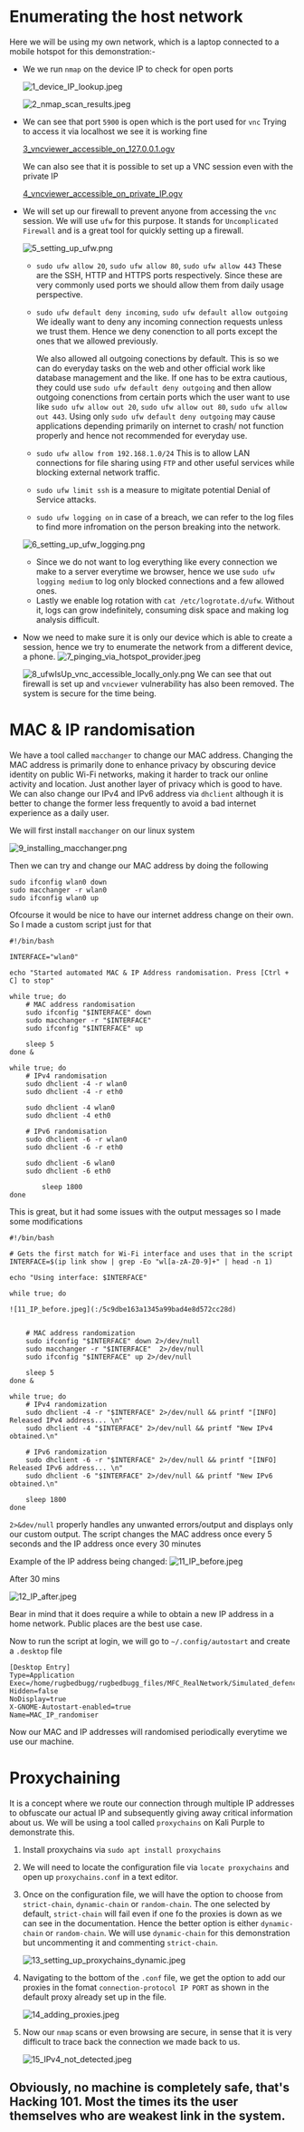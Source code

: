 # Enumerating the host network
Here we will be using my own network, which is a laptop connected to a mobile hotspot for this demonstration:-
- We we run ```nmap``` on the device IP  to check for open ports

	![1_device_IP_lookup.jpeg](https://github.com/rugbedbugg/MFC_RealNetwork/blob/main/Simulated_defense/1_device_IP_lookup.jpeg)

	![2_nmap_scan_results.jpeg](https://github.com/rugbedbugg/MFC_RealNetwork/blob/main/Simulated_defense/2_nmap_scan_results.jpeg)

- We can see that port ```5900``` is open which is the port used for ```vnc``` Trying to access it via localhost we see it is working fine

	[3_vncviewer_accessible_on_127.0.0.1.ogv](https://github.com/rugbedbugg/MFC_RealNetwork/blob/main/Simulated_defense/3_vncviewer_accessible_on_127.0.0.1.ogv)

	We can also see that it is possible to set up a VNC session even with the private IP

	[4_vncviewer_accessible_on_private_IP.ogv](https://github.com/rugbedbugg/MFC_RealNetwork/blob/main/Simulated_defense/4_vncviewer_accessible_on_private_IP.ogv)

- We will set up our firewall to prevent anyone from accessing the ```vnc``` session. We will use ```ufw``` for this purpose. It stands for ```Uncomplicated Firewall``` and is a great tool for quickly setting up a firewall.

	![5_setting_up_ufw.png](https://github.com/rugbedbugg/MFC_RealNetwork/blob/main/Simulated_defense/5_setting_up_ufw.png)

	- ```sudo ufw allow 20```, ```sudo ufw allow 80```, ```sudo ufw allow 443```
		These are the SSH, HTTP and HTTPS ports respectively. Since these are very commonly used ports we should allow them from daily usage perspective.
	- ```sudo ufw default deny incoming```, ```sudo ufw default allow outgoing```
		We ideally want to deny any incoming connection requests unless we trust them. Hence we deny conenction to all ports except the ones that we allowed previously. 

		We also allowed all outgoing conections by default. This is so we can do everyday tasks on the web and other official work like database management and the like. If one has to be extra cautious, they could use ```sudo ufw default deny outgoing``` and then allow outgoing conenctions from certain ports which the user want to use like ```sudo ufw allow out 20```, ```sudo ufw allow out 80```, ```sudo ufw allow out 443```. Using only ```sudo ufw default deny outgoing``` may cause applications depending primarily on internet to crash/ not function properly and hence not recommended for everyday use.

	- ```sudo ufw allow from 192.168.1.0/24``` This is to allow LAN connections for file sharing using ```FTP``` and other useful services while blocking external network traffic.
	- ```sudo ufw limit ssh``` is a measure to migitate potential Denial of Service attacks.
	- ```sudo ufw logging on``` in case of a breach, we can refer to the log files to find more infromation on the person breaking into the network.

	![6_setting_up_ufw_logging.png](https://github.com/rugbedbugg/MFC_RealNetwork/blob/main/Simulated_defense/6_setting_up_ufw_logging.png)

	- Since we do not want to log everything like every connection we make to a server everytime we browser, hence we use ```sudo ufw logging medium``` to log only blocked connections and a few allowed ones.
	- Lastly we enable log rotation with ```cat /etc/logrotate.d/ufw```. Without it, logs can grow indefinitely, consuming disk space and making log analysis difficult.
- Now we need to make sure it is only our device which is able to create a session, hence we try to enumerate the network from a different device, a phone.
	![7_pinging_via_hotspot_provider.jpeg](https://github.com/rugbedbugg/MFC_RealNetwork/blob/main/Simulated_defense/7_pinging_via_hotspot_provider.jpeg)

	![8_ufwIsUp_vnc_accessible_locally_only.png](https://github.com/rugbedbugg/MFC_RealNetwork/blob/main/Simulated_defense/8_ufwIsUp_vnc_accessible_locally_only.png)
	We can see that out firewall is set up and ```vncviewer```  vulnerability has also been removed. The system is secure for the time being.

# MAC & IP randomisation
We have a tool called ```macchanger``` to change our MAC address. Changing the MAC address is primarily done to enhance privacy by obscuring device identity on public Wi-Fi networks, making it harder to track our online activity and location. Just another layer of privacy which is good to have. We can also change our IPv4 and IPv6 address via ```dhclient``` although it is better to change the former less frequently to avoid a bad internet experience as a daily user.

We will first install ```macchanger``` on our linux system

![9_installing_macchanger.png](https://github.com/rugbedbugg/MFC_RealNetwork/blob/main/Simulated_defense/9_installing_macchanger.png)

Then we can try and change our MAC address by doing the following

```
sudo ifconfig wlan0 down
sudo macchanger -r wlan0
sudo ifconfig wlan0 up
```

Ofcourse it would be nice to have our internet address change on their own. So I made a custom script just for that

```
#!/bin/bash

INTERFACE="wlan0"

echo "Started automated MAC & IP Address randomisation. Press [Ctrl + C] to stop"

while true; do
	# MAC address randomisation
	sudo ifconfig "$INTERFACE" down
	sudo macchanger -r "$INTERFACE"
	sudo ifconfig "$INTERFACE" up

	sleep 5
done &

while true; do
    # IPv4 randomisation
    sudo dhclient -4 -r wlan0
    sudo dhclient -4 -r eth0

    sudo dhclient -4 wlan0
    sudo dhclient -4 eth0

    # IPv6 randomisation
    sudo dhclient -6 -r wlan0
    sudo dhclient -6 -r eth0

    sudo dhclient -6 wlan0
    sudo dhclient -6 eth0

        sleep 1800
done
```

This is great, but it had some issues with the output messages so I made some modifications

```
#!/bin/bash

# Gets the first match for Wi-Fi interface and uses that in the script
INTERFACE=$(ip link show | grep -Eo "wl[a-zA-Z0-9]+" | head -n 1)

echo "Using interface: $INTERFACE"

while true; do

![11_IP_before.jpeg](:/5c9dbe163a1345a99bad4e8d572cc28d)


    # MAC address randomization
    sudo ifconfig "$INTERFACE" down 2>/dev/null
    sudo macchanger -r "$INTERFACE"  2>/dev/null
    sudo ifconfig "$INTERFACE" up 2>/dev/null

    sleep 5
done & 

while true; do
    # IPv4 randomization
    sudo dhclient -4 -r "$INTERFACE" 2>/dev/null && printf "[INFO] Released IPv4 address... \n"
    sudo dhclient -4 "$INTERFACE" 2>/dev/null && printf "New IPv4 obtained.\n"

    # IPv6 randomization
    sudo dhclient -6 -r "$INTERFACE" 2>/dev/null && printf "[INFO] Released IPv6 address... \n"
    sudo dhclient -6 "$INTERFACE" 2>/dev/null && printf "New IPv6 obtained.\n"

    sleep 1800
done
```

```2>&dev/null``` properly handles any unwanted errors/output and displays only our custom output.
The script changes the MAC address once every 5 seconds and the IP address once every 30 minutes

Example of the IP address being changed:
![11_IP_before.jpeg](https://github.com/rugbedbugg/MFC_RealNetwork/blob/main/Simulated_defense/11_IP_before.jpeg)

After 30 mins

![12_IP_after.jpeg](https://github.com/rugbedbugg/MFC_RealNetwork/blob/main/Simulated_defense/12_IP_after.jpeg)

Bear in mind that it does require a while to obtain a new IP address in a home network. Public places are the best use case.

Now to run the script at login, we will go to ```~/.config/autostart``` and create a ```.desktop``` file
```
[Desktop Entry]
Type=Application
Exec=/home/rugbedbugg/rugbedbugg_files/MFC_RealNetwork/Simulated_defence/MAC.sh
Hidden=false
NoDisplay=true 
X-GNOME-Autostart-enabled=true
Name=MAC_IP_randomiser
```
Now our MAC and IP addresses will randomised periodically everytime we use our machine.

# Proxychaining
It is a concept where we route our connection through multiple IP addresses to obfuscate our actual IP and subsequently giving away critical information about us. We will be using a tool called ```proxychains``` on Kali Purple to demonstrate this.
1. Install proxychains via ```sudo apt install proxychains```
2. We will need to locate the configuration file via ```locate proxychains``` and open up ```proxychains.conf``` in a text editor.
3. Once on the configuration file, we will have the option to choose from ```strict-chain```, ```dynamic-chain``` or ```random-chain```. The one selected by default, ```strict-chain``` will fail even if one fo the proxies is down as we can see in the documentation. Hence the better option is either ```dynamic-chain``` or ```random-chain```. We will use ```dynamic-chain``` for this demonstration but uncommenting it and commenting ```strict-chain```.

	![13_setting_up_proxychains_dynamic.jpeg](https://github.com/rugbedbugg/MFC_RealNetwork/blob/main/Simulated_defense/13_setting_up_proxychains_dynamic.jpeg)

4. Navigating to the bottom of the ```.conf``` file, we get the option to add our proxies in the fomat ```connection-protocol IP PORT``` as shown in the default proxy already set up in the file.

	![14_adding_proxies.jpeg](https://github.com/rugbedbugg/MFC_RealNetwork/blob/main/Simulated_defense/14_adding_proxies.jpeg)

5. Now our ```nmap``` scans or even browsing are secure, in sense that it is very difficult to trace back the connection we made back to us.

	![15_IPv4_not_detected.jpeg](https://github.com/rugbedbugg/MFC_RealNetwork/blob/main/Simulated_defense/15_IPv4_not_detected.jpeg)

## Obviously, no machine is completely safe, that's Hacking 101. Most the times its the user themselves who are weakest link in the system.
